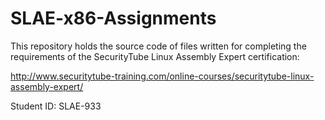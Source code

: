 # SLAE-x86-Assignments
This repository holds the source code of files written for completing the requirements of the SecurityTube Linux Assembly Expert certification:

http://www.securitytube-training.com/online-courses/securitytube-linux-assembly-expert/

Student ID: SLAE-933
